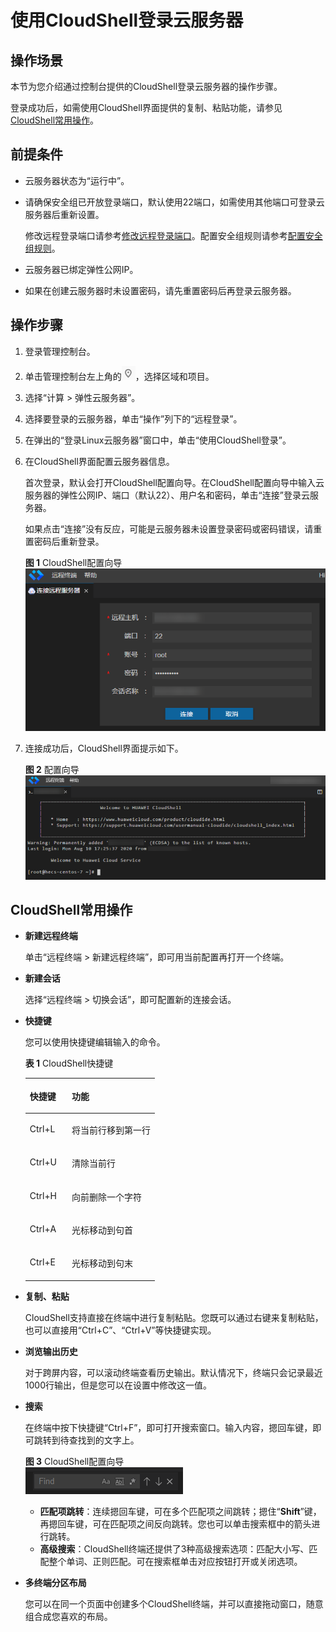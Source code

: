 # 使用CloudShell登录云服务器<a name="ZH-CN_TOPIC_0269825629"></a>

## 操作场景<a name="section193261132111117"></a>

本节为您介绍通过控制台提供的CloudShell登录云服务器的操作步骤。

登录成功后，如需使用CloudShell界面提供的复制、粘贴功能，请参见[CloudShell常用操作](#section1537822813216)。

## 前提条件<a name="section58260650112020"></a>

-   云服务器状态为“运行中”。

-   请确保安全组已开放登录端口，默认使用22端口，如需使用其他端口可登录云服务器后重新设置。

    修改远程登录端口请参考[修改远程登录端口](https://support.huaweicloud.com/ecs_faq/ecs_faq_0530.html)。配置安全组规则请参考[配置安全组规则](配置安全组规则.md)。

-   云服务器已绑定弹性公网IP。
-   如果在创建云服务器时未设置密码，请先重置密码后再登录云服务器。

## 操作步骤<a name="section1969153812313"></a>

1.  登录管理控制台。
2.  单击管理控制台左上角的![](figures/icon-region.png)，选择区域和项目。
3.  选择“计算 \> 弹性云服务器”。
4.  选择要登录的云服务器，单击“操作”列下的“远程登录”。
5.  在弹出的“登录Linux云服务器”窗口中，单击“使用CloudShell登录”。
6.  在CloudShell界面配置云服务器信息。

    首次登录，默认会打开CloudShell配置向导。在CloudShell配置向导中输入云服务器的弹性公网IP、端口（默认22）、用户名和密码，单击“连接”登录云服务器。

    如果点击“连接”没有反应，可能是云服务器未设置登录密码或密码错误，请重置密码后重新登录。

    **图 1**  CloudShell配置向导<a name="fig85517479715"></a>  
    ![](figures/CloudShell配置向导.png "CloudShell配置向导")

7.  连接成功后，CloudShell界面提示如下。

    **图 2**  配置向导<a name="fig97321742133019"></a>  
    ![](figures/配置向导.png "配置向导")


## CloudShell常用操作<a name="section1537822813216"></a>

-   **新建远程终端**

    单击“远程终端 \> 新建远程终端”，即可用当前配置再打开一个终端。

-   **新建会话**

    选择“远程终端 \> 切换会话”，即可配置新的连接会话。

-   **快捷键**

    您可以使用快捷键编辑输入的命令。

    **表 1**  CloudShell快捷键

    <a name="table7625145793711"></a>
    <table><thead align="left"><tr id="row36251357193712"><th class="cellrowborder" valign="top" width="32.47%" id="mcps1.2.3.1.1"><p id="p06254579377"><a name="p06254579377"></a><a name="p06254579377"></a>快捷键</p>
    </th>
    <th class="cellrowborder" valign="top" width="67.53%" id="mcps1.2.3.1.2"><p id="p862516575376"><a name="p862516575376"></a><a name="p862516575376"></a>功能</p>
    </th>
    </tr>
    </thead>
    <tbody><tr id="row4625195733713"><td class="cellrowborder" valign="top" width="32.47%" headers="mcps1.2.3.1.1 "><p id="p16625857173715"><a name="p16625857173715"></a><a name="p16625857173715"></a>Ctrl+L</p>
    </td>
    <td class="cellrowborder" valign="top" width="67.53%" headers="mcps1.2.3.1.2 "><p id="p176251457193714"><a name="p176251457193714"></a><a name="p176251457193714"></a>将当前行移到第一行</p>
    </td>
    </tr>
    <tr id="row06251575375"><td class="cellrowborder" valign="top" width="32.47%" headers="mcps1.2.3.1.1 "><p id="p362585714376"><a name="p362585714376"></a><a name="p362585714376"></a>Ctrl+U</p>
    </td>
    <td class="cellrowborder" valign="top" width="67.53%" headers="mcps1.2.3.1.2 "><p id="p962525713379"><a name="p962525713379"></a><a name="p962525713379"></a>清除当前行</p>
    </td>
    </tr>
    <tr id="row176251574376"><td class="cellrowborder" valign="top" width="32.47%" headers="mcps1.2.3.1.1 "><p id="p062515773716"><a name="p062515773716"></a><a name="p062515773716"></a>Ctrl+H</p>
    </td>
    <td class="cellrowborder" valign="top" width="67.53%" headers="mcps1.2.3.1.2 "><p id="p12625185719377"><a name="p12625185719377"></a><a name="p12625185719377"></a>向前删除一个字符</p>
    </td>
    </tr>
    <tr id="row136251557103717"><td class="cellrowborder" valign="top" width="32.47%" headers="mcps1.2.3.1.1 "><p id="p9625105710370"><a name="p9625105710370"></a><a name="p9625105710370"></a>Ctrl+A</p>
    </td>
    <td class="cellrowborder" valign="top" width="67.53%" headers="mcps1.2.3.1.2 "><p id="p862525753719"><a name="p862525753719"></a><a name="p862525753719"></a>光标移动到句首</p>
    </td>
    </tr>
    <tr id="row462525753711"><td class="cellrowborder" valign="top" width="32.47%" headers="mcps1.2.3.1.1 "><p id="p1625057123717"><a name="p1625057123717"></a><a name="p1625057123717"></a>Ctrl+E</p>
    </td>
    <td class="cellrowborder" valign="top" width="67.53%" headers="mcps1.2.3.1.2 "><p id="p26258578371"><a name="p26258578371"></a><a name="p26258578371"></a>光标移动到句末</p>
    </td>
    </tr>
    </tbody>
    </table>

-   **复制、粘贴**

    CloudShell支持直接在终端中进行复制粘贴。您既可以通过右键来复制粘贴，也可以直接用“Ctrl+C”、“Ctrl+V”等快捷键实现。

-   **浏览输出历史**

    对于跨屏内容，可以滚动终端查看历史输出。默认情况下，终端只会记录最近1000行输出，但是您可以在设置中修改这一值。

-   **搜索**

    在终端中按下快捷键“Ctrl+F”，即可打开搜索窗口。输入内容，摁回车键，即可跳转到待查找到的文字上。

    **图 3**  CloudShell配置向导<a name="fig7401111164619"></a>  
    ![](figures/CloudShell配置向导-2.png "CloudShell配置向导-2")

    -   **匹配项跳转**：连续摁回车键，可在多个匹配项之间跳转；摁住“**Shift**”键，再摁回车键，可在匹配项之间反向跳转。您也可以单击搜索框中的箭头进行跳转。
    -   **高级搜索**：CloudShell终端还提供了3种高级搜索选项：匹配大小写、匹配整个单词、正则匹配。可在搜索框单击对应按钮打开或关闭选项。

-   **多终端分区布局**

    您可以在同一个页面中创建多个CloudShell终端，并可以直接拖动窗口，随意组合成您喜欢的布局。


